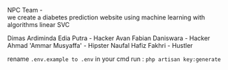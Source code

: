 NPC Team -   
we create a diabetes prediction website using machine learning with algorithms linear SVC

Dimas Ardiminda Edia Putra - Hacker
Avan Fabian Daniswara - Hacker
Ahmad 'Ammar Musyaffa' - Hipster
Naufal Hafiz Fakhri - Hustler


rename 
``` .env.example to .env ```
in your cmd run : 
``` php artisan key:generate ```
